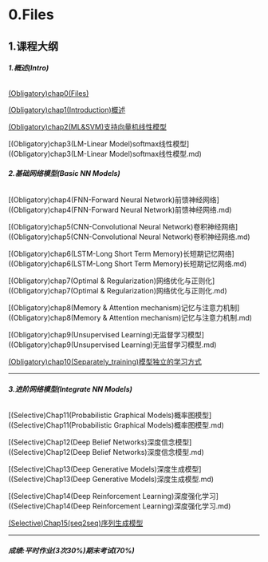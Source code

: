 # **0.Files**

## **1.课程大纲**

###### **1.概述(Intro)**

[(Obligatory)chap0(Files)]((Obligatory)chap0(Files).md)

[(Obligatory)chap1(Introduction)概述]((Obligatory)chap1(Introduction)概述.md)

[(Obligatory)chap2(ML&SVM)支持向量机线性模型]((Obligatory)chap2(ML&SVM)支持向量机线性模型.md)

[(Obligatory)chap3(LM-Linear Model)softmax线性模型]((Obligatory)chap3(LM-Linear Model)softmax线性模型.md)

###### **2.基础网络模型(Basic NN Models)**

[(Obligatory)chap4(FNN-Forward Neural Network)前馈神经网络]((Obligatory)chap4(FNN-Forward Neural Network)前馈神经网络.md)

[(Obligatory)chap5(CNN-Convolutional Neural Network)卷积神经网络]((Obligatory)chap5(CNN-Convolutional Neural Network)卷积神经网络.md)

[(Obligatory)chap6(LSTM-Long Short Term Memory)长短期记忆网络]((Obligatory)chap6(LSTM-Long Short Term Memory)长短期记忆网络.md)

[(Obligatory)chap7(Optimal & Regularization)网络优化与正则化]((Obligatory)chap7(Optimal & Regularization)网络优化与正则化.md)

[(Obligatory)chap8(Memory & Attention mechanism)记忆与注意力机制]((Obligatory)chap8(Memory & Attention mechanism)记忆与注意力机制.md)

[(Obligatory)chap9(Unsupervised Learning)无监督学习模型]((Obligatory)chap9(Unsupervised Learning)无监督学习模型.md)

[(Obligatory)chap10(Separately_training)模型独立的学习方式]((Obligatory)chap10(Separately_training)模型独立的学习方式.md)

****

###### **3.进阶网络模型(Integrate NN Models)**

[(Selective)Chap11(Probabilistic Graphical Models)概率图模型]((Selective)Chap11(Probabilistic Graphical Models)概率图模型.md)

[(Selective)Chap12(Deep Belief Networks)深度信念模型]((Selective)Chap12(Deep Belief Networks)深度信念模型.md)

[(Selective)Chap13(Deep Generative Models)深度生成模型]((Selective)Chap13(Deep Generative Models)深度生成模型.md)

[(Selective)Chap14(Deep Reinforcement Learning)深度强化学习]((Selective)Chap14(Deep Reinforcement Learning)深度强化学习.md)

[(Selective)Chap15(seq2seq)序列生成模型]((Selective)Chap15(seq2seq)序列生成模型.md)

****

###### **成绩:平时作业(3次30%)期末考试(70%)**